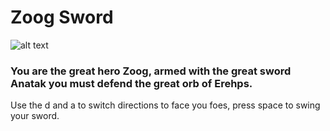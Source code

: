 # Zoog Sword
![alt text](https://littlerichey.github.io/Programming1Portfolio2016-17/images/hack.png )

### You are the great hero Zoog, armed with the great sword Anatak you must defend the great orb of Erehps.

Use the d and a to switch directions to face you foes, press space to swing your sword.
